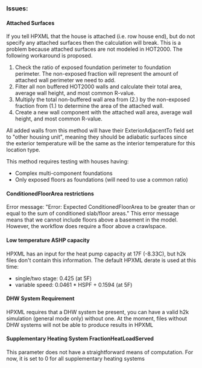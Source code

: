 ### Issues:

#### Attached Surfaces
If you tell HPXML that the house is attached (i.e. row house end), but do not specify any attached surfaces then the calculation will break. This is a problem because attached surfaces are not modeled in HOT2000. The following workaround is proposed.

1. Check the ratio of exposed foundation perimeter to foundation perimeter. The non-exposed fraction will represent the amount of attached wall perimeter we need to add.
2. Filter all non buffered HOT2000 walls and calculate their total area, average wall height, and most common R-value.
3. Multiply the total non-buffered wall area from (2.) by the non-exposed fraction from (1.) to determine the area of the attached wall.
4. Create a new wall component with the attached wall area, average wall height, and most common R-value.

All added walls from this method will have their ExteriorAdjacentTo field set to "other housing unit", meaning they should be adiabatic surfaces since the exterior temperature will be the same as the interior temperature for this location type.

This method requires testing with houses having:
- Complex multi-component foundations
- Only exposed floors as foundations (will need to use a common ratio)

#### ConditionedFloorArea restrictions
Error message: "Error: Expected ConditionedFloorArea to be greater than or equal to the sum of conditioned slab/floor areas."
This error message means that we cannot include floors above a basement in the model.
However, the workflow does require a floor above a crawlspace.


#### Low temperature ASHP capacity
HPXML has an input for the heat pump capacity at 17F (-8.33C), but h2k files don't contain this information. The default HPXML derate is used at this time:
- single/two stage: 0.425 (at 5F)
- variable speed: 0.0461 * HSPF + 0.1594 (at 5F)


#### DHW System Requirement
HPXML requires that a DHW system be present, you can have a valid h2k simulation (general mode only) without one. At the moment, files without DHW systems will not be able to produce results in HPXML


#### Supplementary Heating System FractionHeatLoadServed
This parameter does not have a straightforward means of computation. For now, it is set to 0 for all supplementary heating systems
